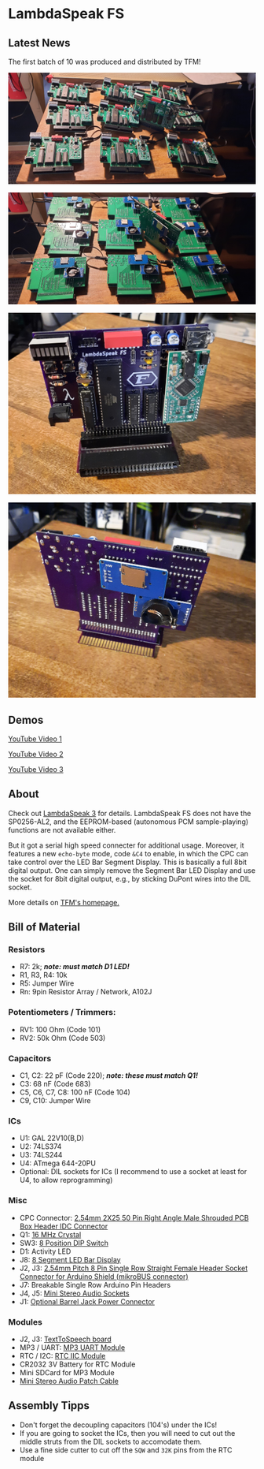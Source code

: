 # LambdaSpeak FS

## Latest News 

The first batch of 10 was produced and distributed by TFM! 

![LS FS Batch Front](images/batch1-front.jpg) 

![LS FS Batch Back](images/batch1-back.jpg) 

![LS FS Front](images/ls-fs-1.jpg) 

![LS FS Back](images/ls-fs-2.jpg) 

## Demos 

[YouTube Video 1](https://youtu.be/KedbNqoHSpE)

[YouTube Video 2](https://youtu.be/ffm2ckMMNg4)

[YouTube Video 3](https://youtu.be/5-QFHwXAVIw)


## About

Check out [LambdaSpeak
3](https://github.com/lambdamikel/LambdaSpeak3) for
details. LambdaSpeak FS does not have the SP0256-AL2, and the
EEPROM-based (autonomous PCM sample-playing) functions are not
available either. 

But it got a serial high speed connecter for additional usage.
Moreover, it features a new `echo-byte` mode, code `&C4` to enable, in
which the CPC can take control over the LED Bar Segment Display. This
is basically a full 8bit digital output. One can simply remove the
Segment Bar LED Display and use the socket for 8bit digital output,
e.g., by sticking DuPont wires into the DIL socket.

More details on [TFM's homepage.](http://futureos.cpc-live.com/) 

## Bill of Material

### Resistors 

- R7: 2k; ***note: must match D1 LED!*** 
- R1, R3, R4: 10k 
- R5: Jumper Wire 
- Rn: 9pin Resistor Array / Network, A102J

### Potentiometers / Trimmers: 

- RV1: 100 Ohm (Code 101) 
- RV2:  50k Ohm (Code 503) 

### Capacitors

- C1, C2: 22 pF (Code 220); ***note: these must match Q1!*** 
- C3: 68 nF (Code 683) 
- C5, C6, C7, C8: 100 nF (Code 104) 
- C9, C10: Jumper Wire 

### ICs 

- U1: GAL 22V10(B,D) 
- U2: 74LS374 
- U3: 74LS244 
- U4: ATmega 644-20PU
- Optional: DIL sockets for ICs (I recommend to use a socket at least for U4, to allow reprogramming) 

### Misc 

- CPC Connector: [2.54mm 2X25 50 Pin Right Angle Male Shrouded PCB Box Header IDC Connector](https://www.amazon.com/Madahu-Connectors-2-54mm-Shrouded-Connector/dp/B07XRH56QY) 
- Q1: [16 MHz Crystal](https://www.amazon.com/uxcell-Crystal-Oscillators-Resonators-Replacements/dp/B07Y7DVFCW/)
- SW3: [8 Position DIP Switch](https://www.amazon.com/Yohii-2-54mm-Positions-Double-Assorted/dp/B07DSBX4BK/) 
- D1: Activity LED 
- J8: [8 Segment LED Bar Display](https://www.amazon.com/Display-Segment-Graphics-Bar-Graph-8segmentos/dp/B07SMX1ZXX/)
- J2, J3: [2.54mm Pitch 8 Pin Single Row Straight Female Header Socket Connector for Arduino Shield (mikroBUS connector)](https://www.amazon.com/Comidox-2-54mm-Straight-Connector-Arduino/dp/B07J5B9LT5/)
- J7: Breakable Single Row Arduino Pin Headers 
- J4, J5: [Mini Stereo Audio Sockets](https://www.amazon.com/uxcell-Plastic-Stereo-Socket-Connector/dp/B00GLQAF7A/) 
- J1: [Optional Barrel Jack Power Connector](https://www.amazon.com/110PCS-2-1mm-Barrel-Type-Sockets-DC-005/dp/B073LF3FQK/)

### Modules 

- J2, J3: [TextToSpeech board](https://www.mikroe.com/text-to-speech-click) 
- MP3 / UART: [MP3 UART Module](https://www.amazon.com/Aideepen-YX5300-Control-Serial-Arduino/dp/B01JCI23JG) 
- RTC / I2C: [RTC IIC Module](https://www.amazon.com/Diymore-AT24C32-Arduino-Without-Battery/dp/B01IXXACD0)
- CR2032 3V Battery for RTC Module
- Mini SDCard for MP3 Module
- [Mini Stereo Audio Patch Cable](https://www.amazon.com/Tripp-Lite-P312-001-2RA-3-5mm-Stereo/dp/B00M5FKEUE/)


## Assembly Tipps 

- Don't forget the decoupling capacitors (104's) under the ICs! 
- If you are going to socket the ICs, then you will need to cut out the middle
struts from the DIL sockets to accomodate them.
- Use a fine side cutter to cut off the `SQW` and `32K` pins from the RTC module 
